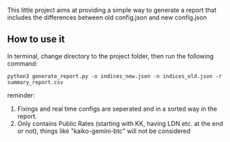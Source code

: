 This little project aims at providing a simple way to generate a report that includes the differences between old
config.json and new config.json

## How to use it
In terminal, change directory to the project folder, then run the following command:
```
python3 generate_report.py -o indices_new.json -n indices_old.json -r summary_report.csv
```

reminder:
1. Fixings and real time configs are seperated and in a sorted way in the report.
2. Only contains Public Rates (starting with KK, having LDN etc. at the end or not), 
   things like "kaiko-gemini-btc" will not be considered
